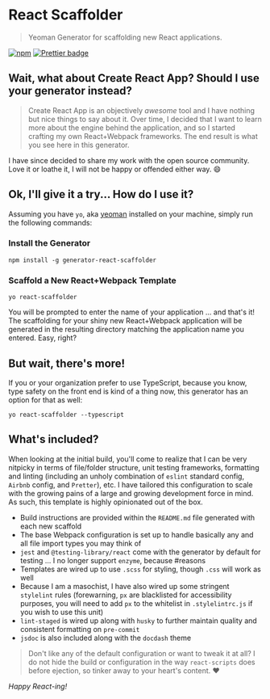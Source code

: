 # React Scaffolder
> Yeoman Generator for scaffolding new React applications.

[![npm](https://img.shields.io/npm/v/generator-react-scaffolder.svg)](https://www.npmjs.com/package/generator-react-scaffolder)
[![Prettier badge](https://img.shields.io/badge/code_style-prettier-ff69b4.svg)](https://prettier.io/)

## Wait, what about Create React App? Should I use your generator instead?

> Create React App is an objectively _awesome_ tool and I have nothing but nice things to say about it. Over time, I
> decided that I want to learn more about the engine behind the application, and so I started crafting my own
> React+Webpack frameworks. The end result is what you see here in this generator.

I have since decided to share my work with the open source community. Love it or loathe it, I will not be happy or offended either way. 😄

## Ok, I'll give it a try... How do I use it?

Assuming you have `yo`, aka [yeoman](https://yeoman.io/) installed on your machine, simply run the following commands:

### Install the Generator
```
npm install -g generator-react-scaffolder
```

### Scaffold a New React+Webpack Template
```
yo react-scaffolder
```

You will be prompted to enter the name of your application ... and that's it! The scaffolding for your shiny new
React+Webpack application will be generated in the resulting directory matching the application name you entered.
Easy, right?

## But wait, there's more!

If you or your organization prefer to use TypeScript, because you know, type safety on the front end is kind of a thing now,
this generator has an option for that as well:

```
yo react-scaffolder --typescript
```

## What's included?

When looking at the initial build, you'll come to realize that I can be very nitpicky in terms of file/folder structure,
unit testing frameworks, formatting and linting (including an unholy combination of `eslint` standard config, `Airbnb`
config, and `Pretter`), etc. I have tailored this configuration to scale with the growing pains of a large and
growing development force in mind. As such, this template is highly opinionated out of the box.

*  Build instructions are provided within the `README.md` file generated with each new scaffold
*  The base Webpack configuration is set up to handle basically any and all file import types you may think of
*  `jest` and `@testing-library/react` come with the generator by default for testing ... I no longer support `enzyme`, because #reasons
*  Templates are wired up to use `.scss` for styling, though `.css` will work as well
*  Because I am a masochist, I have also wired up some stringent `stylelint` rules (forewarning, `px` are blacklisted for accessibility purposes, you will need to add `px` to the whitelist in `.stylelintrc.js` if you wish to use this unit)
*  `lint-staged` is wired up along with `husky` to further maintain quality and consistent formatting on `pre-commit`
*  `jsdoc` is also included along with the `docdash` theme

> Don't like any of the default configuration or want to tweak it at all? I do not hide the build or configuration
> in the way `react-scripts` does before ejection, so tinker away to your heart's content. ❤️

_Happy React-ing!_
